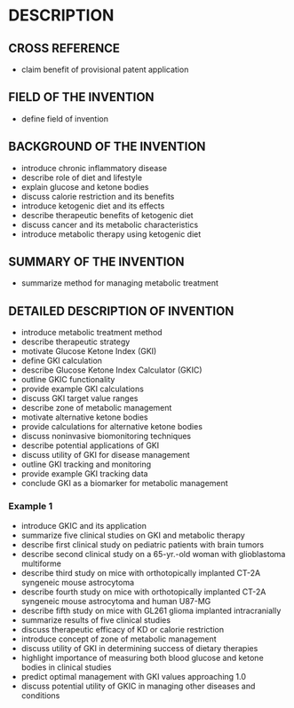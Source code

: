 # DESCRIPTION

## CROSS REFERENCE

- claim benefit of provisional patent application

## FIELD OF THE INVENTION

- define field of invention

## BACKGROUND OF THE INVENTION

- introduce chronic inflammatory disease
- describe role of diet and lifestyle
- explain glucose and ketone bodies
- discuss calorie restriction and its benefits
- introduce ketogenic diet and its effects
- describe therapeutic benefits of ketogenic diet
- discuss cancer and its metabolic characteristics
- introduce metabolic therapy using ketogenic diet

## SUMMARY OF THE INVENTION

- summarize method for managing metabolic treatment

## DETAILED DESCRIPTION OF INVENTION

- introduce metabolic treatment method
- describe therapeutic strategy
- motivate Glucose Ketone Index (GKI)
- define GKI calculation
- describe Glucose Ketone Index Calculator (GKIC)
- outline GKIC functionality
- provide example GKI calculations
- discuss GKI target value ranges
- describe zone of metabolic management
- motivate alternative ketone bodies
- provide calculations for alternative ketone bodies
- discuss noninvasive biomonitoring techniques
- describe potential applications of GKI
- discuss utility of GKI for disease management
- outline GKI tracking and monitoring
- provide example GKI tracking data
- conclude GKI as a biomarker for metabolic management

### Example 1

- introduce GKIC and its application
- summarize five clinical studies on GKI and metabolic therapy
- describe first clinical study on pediatric patients with brain tumors
- describe second clinical study on a 65-yr.-old woman with glioblastoma multiforme
- describe third study on mice with orthotopically implanted CT-2A syngeneic mouse astrocytoma
- describe fourth study on mice with orthotopically implanted CT-2A syngeneic mouse astrocytoma and human U87-MG
- describe fifth study on mice with GL261 glioma implanted intracranially
- summarize results of five clinical studies
- discuss therapeutic efficacy of KD or calorie restriction
- introduce concept of zone of metabolic management
- discuss utility of GKI in determining success of dietary therapies
- highlight importance of measuring both blood glucose and ketone bodies in clinical studies
- predict optimal management with GKI values approaching 1.0
- discuss potential utility of GKIC in managing other diseases and conditions

